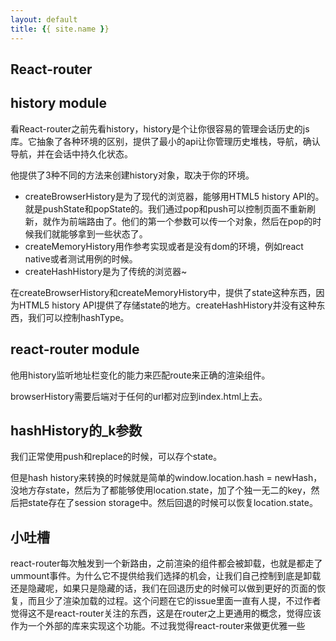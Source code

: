 ```yaml
---
layout: default
title: {{ site.name }}
---
```

## React-router
## history module
看React-router之前先看history，history是个让你很容易的管理会话历史的js库。它抽象了各种环境的区别，提供了最小的api让你管理历史堆栈，导航，确认导航，并在会话中持久化状态。

他提供了3种不同的方法来创建history对象，取决于你的环境。

 - createBrowserHistory是为了现代的浏览器，能够用HTML5 history API的。就是pushState和popState的。我们通过pop和push可以控制页面不重新刷新，就作为前端路由了。他们的第一个参数可以传一个对象，然后在pop的时候我们就能够拿到一些状态了。
 - createMemoryHistory用作参考实现或者是没有dom的环境，例如react native或者测试用例的时候。
 - createHashHistory是为了传统的浏览器~

在createBrowserHistory和createMemoryHistory中，提供了state这种东西，因为HTML5 history API提供了存储state的地方。createHashHistory并没有这种东西，我们可以控制hashType。

## react-router module
他用history监听地址栏变化的能力来匹配route来正确的渲染组件。

browserHistory需要后端对于任何的url都对应到index.html上去。

## hashHistory的_k参数
我们正常使用push和replace的时候，可以存个state。

但是hash history来转换的时候就是简单的window.location.hash = newHash，没地方存state，然后为了都能够使用location.state，加了个独一无二的key，然后把state存在了session storage中。然后回退的时候可以恢复location.state。

## 小吐槽
react-router每次触发到一个新路由，之前渲染的组件都会被卸载，也就是都走了ummount事件。为什么它不提供给我们选择的机会，让我们自己控制到底是卸载还是隐藏呢，如果只是隐藏的话，我们在回退历史的时候可以做到更好的页面的恢复，而且少了渲染加载的过程。这个问题在它的issue里面一直有人提，不过作者觉得这不是react-router关注的东西，这是在router之上更通用的概念，觉得应该作为一个外部的库来实现这个功能。不过我觉得react-router来做更优雅一些
